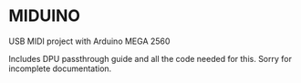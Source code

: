 # MIDUINO

USB MIDI project with Arduino MEGA 2560

  Includes DPU passthrough guide and all the code needed for this. Sorry for incomplete documentation.
